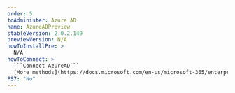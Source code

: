 ```yaml
---
order: 5
toAdminister: Azure AD
name: AzureADPreview
stableVersion: 2.0.2.149
previewVersion: N/A
howToInstallPre: >
  N/A
howToConnect: >
  ```Connect-AzureAD```
  [More methods](https://docs.microsoft.com/en-us/microsoft-365/enterprise/connect-to-microsoft-365-powershell?view=o365-worldwide#connect-with-the-azure-active-directory-powershell-for-graph-module)
PS7: "No"
---
```

